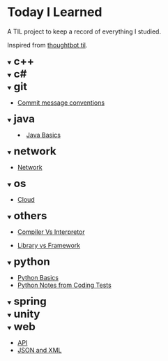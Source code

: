 # Today I Learned
A TIL project to keep a record of everything I studied.

Inspired from [thoughtbot til](https://github.com/thoughtbot/til).

<details open>
<summary> 
<b><font size="+2">c++</font></b>
</summary>


</details>


<details open>
<summary> 
<b><font size="+2">c#</font></b>
</summary>

</details>
<details open>
<summary> 
<b><font size="+2">git</font></b>
</summary>

* [Commit message conventions](https://github.com/heenamkung/TIL/blob/main/git/commit-message-conventions.md)

</details>

<details open>
<summary> 
<b><font size="+2">java</font></b>


* [Java Basics](https://github.com/heenamkung/TIL/blob/main/java/java_basics.md)
</summary>


</details>



<details open>
<summary> 
<b><font size="+2">network</font></b>
</summary>

* [Network](https://github.com/heenamkung/TIL/blob/main/network/network.md)

</details>

<details open>
<summary> 
<b><font size="+2">os</font></b>
</summary>

* [Cloud](https://github.com/heenamkung/TIL/blob/main/os/cloud.md)

</details>

<details open>
<summary> 
<b><font size="+2">others</font></b>
</summary>

* [Compiler Vs Interpretor](https://github.com/heenamkung/TIL/blob/main/others/compiler_vs_interpretor.md)

* [Library vs Framework](https://github.com/heenamkung/TIL/blob/main/others/library_vs_framework.md)

</details>

<details open>
<summary> 
<b><font size="+2">python</font></b>
</summary>

* [Python Basics](https://github.com/heenamkung/TIL/blob/main/python/python_basics.md)
* [Python Notes from Coding Tests](https://github.com/heenamkung/TIL/blob/main/python/python_notes_from_coding_tests.md)

</details>

<details open>
<summary> 
<b><font size="+2">spring</font></b>
</summary>


</details>

<details open>
<summary> 
<b><font size="+2">unity</font></b>
</summary>


</details>

</details>

<details open>
<summary> 
<b><font size="+2">web</font></b>
</summary>

* [API](https://github.com/heenamkung/TIL/blob/main/web/api.md)
* [JSON and XML](https://github.com/heenamkung/TIL/blob/main/web/json_xml.md)


</details>
